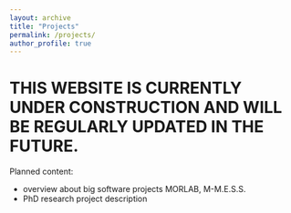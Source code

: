 ```yaml
---
layout: archive
title: "Projects"
permalink: /projects/
author_profile: true
---
```


# THIS WEBSITE IS CURRENTLY UNDER CONSTRUCTION AND WILL BE REGULARLY UPDATED IN THE FUTURE.

Planned content:
* overview about big software projects MORLAB, M-M.E.S.S.
* PhD research project description
